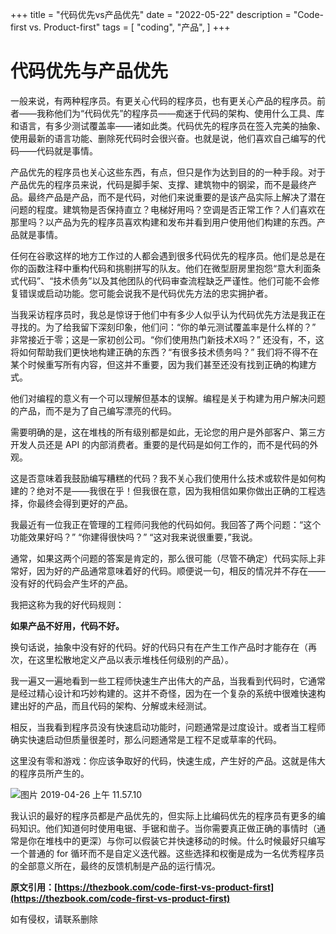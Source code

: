 +++
title = "代码优先vs产品优先"
date = "2022-05-22"
description = "Code-first vs. Product-first"
tags = [
    "coding",
	"产品",
]
+++

# 代码优先与产品优先

一般来说，有两种程序员。有更关心代码的程序员，也有更关心产品的程序员。前者——我称他们为“代码优先”的程序员——痴迷于代码的架构、使用什么工具、库和语言，有多少测试覆盖率——诸如此类。代码优先的程序员在签入完美的抽象、使用最新的语言功能、删除死代码时会很兴奋。也就是说，他们喜欢自己编写的代码——代码就是事情。

产品优先的程序员也关心这些东西，有点，但只是作为达到目的的一种手段。对于产品优先的程序员来说，代码是脚手架、支撑、建筑物中的钢梁，而不是最终产品。最终产品是产品，而不是代码，对他们来说重要的是该产品实际上解决了潜在问题的程度。建筑物是否保持直立？电梯好用吗？空调是否正常工作？人们喜欢在那里吗？以产品为先的程序员喜欢构建和发布并看到用户使用他们构建的东西。产品就是事情。

任何在谷歌这样的地方工作过的人都会遇到很多代码优先的程序员。他们是总是在你的函数注释中重构代码和挑剔拼写的队友。他们在微型厨房里抱怨“意大利面条式代码”、“技术债务”以及其他团队的代码审查流程缺乏严谨性。他们可能不会修复错误或启动功能。您可能会说我不是代码优先方法的忠实拥护者。

当我采访程序员时，我总是惊讶于他们中有多少人似乎认为代码优先方法是我正在寻找的。为了给我留下深刻印象，他们问：“你的单元测试覆盖率是什么样的？” 非常接近于零；这是一家初创公司。“你们使用热门新技术X吗？” 还没有，不，这将如何帮助我们更快地构建正确的东西？“有很多技术债务吗？” 我们将不得不在某个时候重写所有内容，但这并不重要，因为我们甚至还没有找到正确的构建方式。

他们对编程的意义有一个可以理解但基本的误解。编程是关于构建为用户解决问题的产品，而不是为了自己编写漂亮的代码。

需要明确的是，这在堆栈的所有级别都是如此，无论您的用户是外部客户、第三方开发人员还是 API 的内部消费者。重要的是代码是如何工作的，而不是代码的外观。

这是否意味着我鼓励编写糟糕的代码？我不关心我们使用什么技术或软件是如何构建的？绝对不是——我很在乎！但我很在意，因为我相信如果你做出正确的工程选择，你最终会得到更好的产品。

我最近有一位我正在管理的工程师问我他的代码如何。我回答了两个问题：“这个功能效果好吗？” “你建得很快吗？” “这对我来说很重要，”我说。

通常，如果这两个问题的答案是肯定的，那么很可能（尽管不确定）代码实际上非常好，因为好的产品通常意味着好的代码。顺便说一句，相反的情况并不存在——没有好的代码会产生坏的产品。

我把这称为我的好代码规则：

**如果产品不好用，代码不好。**

换句话说，抽象中没有好的代码。好的代码只有在产生工作产品时才能存在（再次，在这里松散地定义产品以表示堆栈任何级别的产品）。

我一遍又一遍地看到一些工程师快速生产出伟大的产品，当我看到代码时，它通常是经过精心设计和巧妙构建的。这并不奇怪，因为在一个复杂的系统中很难快速构建出好的产品，而且代码的架构、分解或未经测试。

相反，当我看到程序员没有快速启动功能时，问题通常是过度设计。或者当工程师确实快速启动但质量很差时，那么问题通常是工程不足或草率的代码。

这里没有零和游戏：你应该争取好的代码，快速生成，产生好的产品。这就是伟大的程序员所产生的。

![图片 2019-04-26 上午 11.57.10](https://i0.wp.com/box5776.temp.domains/~thezbook/wp-content/uploads/2019/04/image-2019-04-26-at-11.57.10-am.png?resize=590%2C320)

我认识的最好的程序员都是产品优先的，但实际上比编码优先的程序员有更多的编码知识。他们知道何时使用电锯、手锯和凿子。当你需要真正做正确的事情时（通常是你在堆栈中的更深）与你可以假装它并快速移动的时候。什么时候最好只编写一个普通的 for 循环而不是自定义迭代器。这些选择和权衡是成为一名优秀程序员的全部意义所在，最终的反馈机制是产品的运行情况。



**原文引用：[https://thezbook.com/code-first-vs-product-first](https://thezbook.com/code-first-vs-product-first)**


如有侵权，请联系删除

